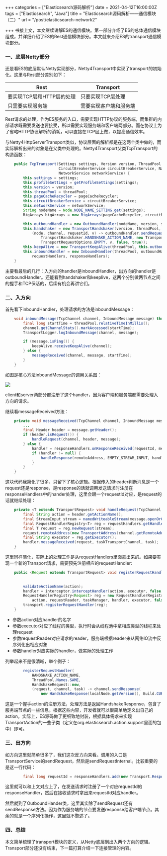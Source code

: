 +++
categories = ["Elasticsearch源码解析"]
date = 2021-04-12T16:00:00Z
tags = ["Elasticsearch", "Java"]
title = "Elasticsearch源码解析——通信模块（二）"
url = "/post/elasticsearch-network2"

+++
书接上文，本文继续讲解ES的通信模块。第一部分介绍了ES的总体通信模块组成，并详细介绍了ES的Rest通信模块部分。本文就来介绍ES的transport通信模块部分。

### 一、底层Netty部分

还是看ES的底层默认Netty实现部分，Netty4Transport中实现了transport的初始化。这里与Rest部分差别如下：

| Rest | Transport |
| --- | --- |
| 要实现TCP层和HTTP层的处理 | 只要实现TCP层处理 |
| 只需要实现服务端 | 需要实现客户端和服务端 |

Rest请求的处理，作为ES服务的入口，需要实现HTTP协议的服务端，而集群的内部请求既需要发送也要接受，所以需要实现服务端和客户端两部分。而在协议上为了省略HTTP协议解析的消耗，可以直接在TCP层上做，以提高通信效率。

与Netty4HttpServerTransport类似，协议层面的解析都是在这两个类中做的，而实际解析出来的对象是在父类中处理的。Netty4Transport父类TcpTransport的构造函数：

```java
    public TcpTransport(Settings settings, Version version, ThreadPool threadPool, PageCacheRecycler pageCacheRecycler,
                        CircuitBreakerService circuitBreakerService, NamedWriteableRegistry namedWriteableRegistry,
                        NetworkService networkService) {
        this.settings = settings;
        this.profileSettings = getProfileSettings(settings);
        this.version = version;
        this.threadPool = threadPool;
        this.pageCacheRecycler = pageCacheRecycler;
        this.circuitBreakerService = circuitBreakerService;
        this.networkService = networkService;
        String nodeName = Node.NODE_NAME_SETTING.get(settings);
        BigArrays bigArrays = new BigArrays(pageCacheRecycler, circuitBreakerService, CircuitBreaker.IN_FLIGHT_REQUESTS);

        this.outboundHandler = new OutboundHandler(nodeName, version, statsTracker, threadPool, bigArrays);
        this.handshaker = new TransportHandshaker(version, threadPool,
            (node, channel, requestId, v) -> outboundHandler.sendRequest(node, channel, requestId,
                TransportHandshaker.HANDSHAKE_ACTION_NAME, new TransportHandshaker.HandshakeRequest(version),
                TransportRequestOptions.EMPTY, v, false, true));
        this.keepAlive = new TransportKeepAlive(threadPool, this.outboundHandler::sendBytes);
        this.inboundHandler = new InboundHandler(threadPool, outboundHandler, namedWriteableRegistry, handshaker, keepAlive,
            requestHandlers, responseHandlers);
    }
```

主要看最后的几行：入方向的handler是inboundHandler，出方向的handler是outboundHandler。还能看到handshaker和keeplive，这两个分别做两节点之间的握手和TCP保活的，后续有机会再讲它们。

### 二、入方向

首先看下inboundHandler，处理请求的方法是inboundMessage：

```java
    void inboundMessage(TcpChannel channel, InboundMessage message) throws Exception {
        final long startTime = threadPool.relativeTimeInMillis();
        channel.getChannelStats().markAccessed(startTime);
        TransportLogger.logInboundMessage(channel, message);

        if (message.isPing()) {
            keepAlive.receiveKeepAlive(channel);
        } else {
            messageReceived(channel, message, startTime);
        }
    }
```

如图是核心方法inboundMessage的调用关系图：

![](/images/2021-04-18-10-17-22.png)

client和server两部分都注册了这个handler，因为客户端和服务端都需要处理入方向的请求。

继续看messageReceived方法：

```java
    private void messageReceived(TcpChannel channel, InboundMessage message, long startTime) throws IOException {
		...
        final Header header = message.getHeader();
		if (header.isRequest()) {
			handleRequest(channel, header, message);
		} else {
			handler = responseHandlers.onResponseReceived(requestId, messageListener);
			if (handler != null) {
				handleResponse(remoteAddress, EMPTY_STREAM_INPUT, handler);
			}
		}
	}
```

这块代码我简化了很多，只留下了核心逻辑。根据传入的header判断消息是一个request还是response，是response的话就调用发送请求时注册在responseHandlers中的hander处理，这里会跟一个requestId对应，是request的话就继续处理：

```java
    private <T extends TransportRequest> void handleRequest(TcpChannel channel, Header header, InboundMessage message) throws IOException {
        final String action = header.getActionName();
        final StreamInput stream = namedWriteableStream(message.openOrGetStreamInput());
        final RequestHandlerRegistry<T> reg = requestHandlers.getHandler(action);
        final T request = reg.newRequest(stream);
        request.remoteAddress(new TransportAddress(channel.getRemoteAddress()));
        final String executor = reg.getExecutor();
        handler.messageReceived(request, taskTransportChannel, task);
    }
```

这里同样简化，实际上的处理工作是从requestHandlers里面拿出来的。如果要实现一个新的Transport请求，需要预先注册相应的requestHandler:

```java
    public <Request extends TransportRequest> void registerRequestHandler(String action, String executor,
                                                                          Writeable.Reader<Request> requestReader,
                                                                          TransportRequestHandler<Request> handler) {
        validateActionName(action);
        handler = interceptor.interceptHandler(action, executor, false, handler);
        RequestHandlerRegistry<Request> reg = new RequestHandlerRegistry<>(
            action, requestReader, taskManager, handler, executor, false, true);
        transport.registerRequestHandler(reg);
    }
```

* 参数action对应handler的名字
* 参数executor对应了线程的类型，执行时会从线程池中拿相应类型的线程来处理request
* 参数requestReader对应请求的reader，服务端根据reader来从网络IO流中反序列化出相应对象
* 参数handler对应实际的handler，做实际的处理工作

列举起来不是很清晰，举个例子：

```java
        registerRequestHandler(
            HANDSHAKE_ACTION_NAME,
            ThreadPool.Names.SAME,
            HandshakeRequest::new,
            (request, channel, task) -> channel.sendResponse(
                new HandshakeResponse(localNode.getVersion(), Build.CURRENT.hash(), localNode, clusterName)));
```

这是一个握手action的注册方法，处理方法是返回HandshakeResponse，包含了服务端节点的一些信息。根据这些内容，开发者就可以很简单地定义出自己的action。实际上，ES源码做了更细致地封装，根据具体需求来实现TransportAction的一些子类（定义在org.elasticsearch.action.support里面的包中）即可。

### 三、出方向

如方向这里就简单很多了，我们这次反方向来看。调用的入口是TransportService的sendRequest，然后是sendRequestInternal。比较重要的是这一行代码：

```java
        final long requestId = responseHandlers.add(new Transport.ResponseContext<>(responseHandler, connection, action));
```

这里就可以和上文对应上了，在发送请求时注册了一个对应requestId的responseHandler，然后在接收请求时拿出来requestId对应handler。

然后就到了OutboundHander类，这里其实除了sendRequest还有sendResponse方法。因为作为服务端的节点要发送response给客户端节点。其余的就是一个序列化操作，这里就不赘述了。

### 四、总结

本文简单梳理了transport模块的定义，从Netty底层到出入两个方向的逻辑。Transport部分还没有结束，下一篇打算介绍一下连接管理的内容。